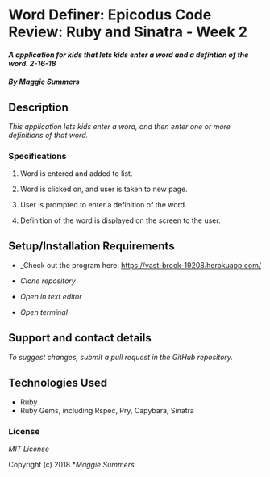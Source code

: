 # Word Definer: Epicodus Code Review: Ruby and Sinatra - Week 2

#### _A application for kids that lets kids enter a word and a defintion of the word. 2-16-18_

#### _By Maggie Summers_

## Description

_This application lets kids enter a word, and then enter one or more definitions of that word._

### Specifications
  1. Word is entered and added to list.

  2. Word is clicked on, and user is taken to new page.

  3. User is prompted to enter a definition of the word.

  4. Definition of the word is displayed on the screen to the user.

## Setup/Installation Requirements

* _Check out the program here: https://vast-brook-19208.herokuapp.com/

* _Clone repository_

* _Open in text editor_

* _Open terminal_

## Support and contact details

_To suggest changes, submit a pull request in the GitHub repository._

## Technologies Used

* Ruby
* Ruby Gems, including Rspec, Pry, Capybara, Sinatra

### License

*MIT License*

Copyright (c) 2018 **_Maggie Summers_*
